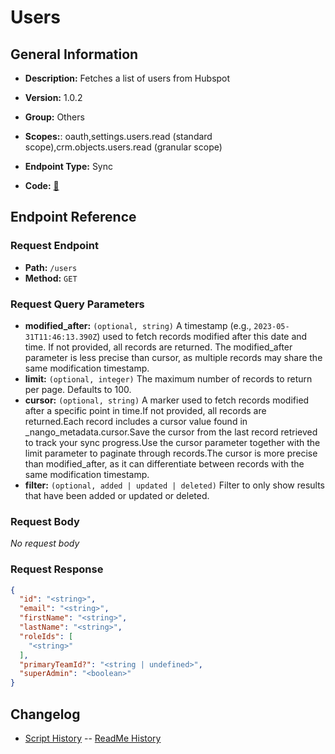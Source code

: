 # Users

## General Information

- **Description:** Fetches a list of users from Hubspot

- **Version:** 1.0.2
- **Group:** Others
- **Scopes:**: oauth,settings.users.read (standard scope),crm.objects.users.read (granular scope)
- **Endpoint Type:** Sync
- **Code:** [🔗](https://github.com/NangoHQ/integration-templates/tree/main/integrations/hubspot/syncs/users.ts)

## Endpoint Reference

### Request Endpoint

- **Path:** `/users`
- **Method:** `GET`

### Request Query Parameters

- **modified_after:** `(optional, string)` A timestamp (e.g., `2023-05-31T11:46:13.390Z`) used to fetch records modified after this date and time. If not provided, all records are returned. The modified_after parameter is less precise than cursor, as multiple records may share the same modification timestamp.
- **limit:** `(optional, integer)` The maximum number of records to return per page. Defaults to 100.
- **cursor:** `(optional, string)` A marker used to fetch records modified after a specific point in time.If not provided, all records are returned.Each record includes a cursor value found in _nango_metadata.cursor.Save the cursor from the last record retrieved to track your sync progress.Use the cursor parameter together with the limit parameter to paginate through records.The cursor is more precise than modified_after, as it can differentiate between records with the same modification timestamp.
- **filter:** `(optional, added | updated | deleted)` Filter to only show results that have been added or updated or deleted.

### Request Body

_No request body_

### Request Response

```json
{
  "id": "<string>",
  "email": "<string>",
  "firstName": "<string>",
  "lastName": "<string>",
  "roleIds": [
    "<string>"
  ],
  "primaryTeamId?": "<string | undefined>",
  "superAdmin": "<boolean>"
}
```

## Changelog

- [Script History](https://github.com/NangoHQ/integration-templates/commits/main/integrations/hubspot/syncs/users.ts)
-- [ReadMe History](https://github.com/NangoHQ/integration-templates/commits/main/integrations/hubspot/syncs/users.md)
